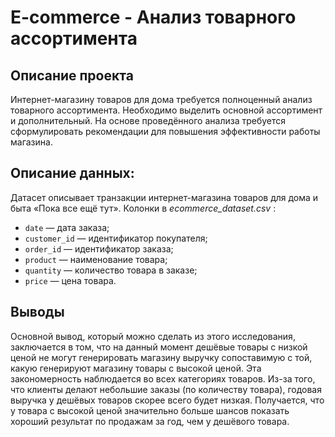 # E-commerce - Анализ товарного ассортимента
 
## Описание проекта
Интернет-магазину товаров для дома требуется полноценный анализ товарного ассортимента. Необходимо выделить основной ассортимент и дополнительный. На основе проведённого анализа требуется сформулировать рекомендации для повышения эффективности работы магазина.
 
## Описание данных:
Датасет описывает транзакции интернет-магазина товаров для дома и быта «Пока все ещё тут».
Колонки в  *ecommerce_dataset.csv* :
- `date` — дата заказа;
- `customer_id` — идентификатор покупателя;
- `order_id` — идентификатор заказа;
- `product` — наименование товара;
- `quantity` — количество товара в заказе;
- `price` — цена товара.
 
 ## Выводы  
Основной вывод, который можно сделать из этого исследования, заключается в том, что на данный момент дешёвые товары с низкой ценой не могут генерировать магазину выручку сопоставимую с той, какую генерируют магазину товары с высокой ценой. Эта закономерность наблюдается во всех категориях товаров. Из-за того, что клиенты делают небольшие заказы (по количеству товара), годовая выручка у дешёвых товаров скорее всего будет низкая. Получается, что у товара с высокой ценой значительно больше шансов показать хороший результат по продажам за год, чем у дешёвого товара.
